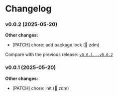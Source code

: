 # Changelog

### v0.0.2 (2025-05-20)

**Other changes:**

- \[PATCH] chore: add package lock (👬 zdm)

Compare with the previous release: [`v0.0.1...v0.0.2`](https://github.com/zerocluster/whisper/compare/v0.0.1...v0.0.2)

### v0.0.1 (2025-05-20)

**Other changes:**

- \[PATCH] chore: init (👬 zdm)
